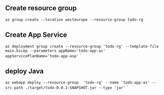 ## Create resource group 
`az group create --location westeurope --resource-group todo-rg`

## Create App Service
`az deployment group create --resource-group 'todo-rg' --template-file main.bicep --parameters appName='todo-app-as' appServicePlanName='todo-app-asp'`
`

## deploy Java 
`az webapp deploy --resource-group  'todo-rg' --name 'todo-app-as' --src-path ./target/todo-0.0.1-SNAPSHOT.jar --type 'jar'`
`


